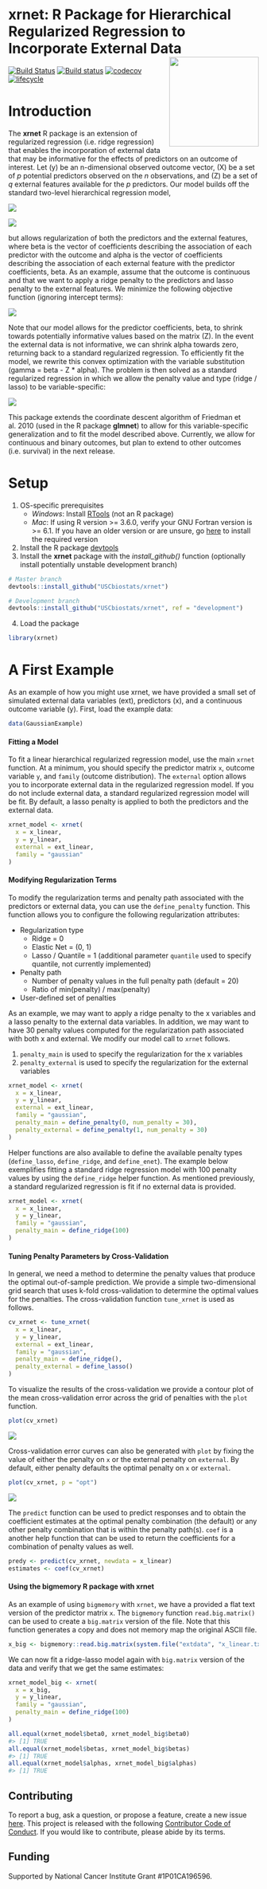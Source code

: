 
# xrnet: R Package for Hierarchical Regularized Regression to Incorporate External Data <img src="man/figures/logo.png" align="right" height="180px"/>

<!-- README.md is generated from README.Rmd. Please edit that file -->

[![Build
Status](https://travis-ci.org/USCbiostats/xrnet.svg?branch=development)](https://travis-ci.org/USCbiostats/xrnet)
[![Build
status](https://ci.appveyor.com/api/projects/status/6pr8hlc4wg9vjcxd?svg=true)](https://ci.appveyor.com/project/gmweaver/xrnet)
[![codecov](https://codecov.io/gh/USCbiostats/xrnet/branch/development/graph/badge.svg)](https://codecov.io/gh/USCbiostats/xrnet)
[![lifecycle](https://img.shields.io/badge/lifecycle-experimental-orange.svg)](https://www.tidyverse.org/lifecycle/#experimental)

# Introduction

The **xrnet** R package is an extension of regularized regression
(i.e. ridge regression) that enables the incorporation of external data
that may be informative for the effects of predictors on an outcome of
interest. Let \(y\) be an n-dimensional observed outcome vector, \(X\)
be a set of *p* potential predictors observed on the *n* observations,
and \(Z\) be a set of *q* external features available for the *p*
predictors. Our model builds off the standard two-level hierarchical
regression model,

![](man/figures/eqn1.gif)

![](man/figures/eqn2.gif)

but allows regularization of both the predictors and the external
features, where beta is the vector of coefficients describing the
association of each predictor with the outcome and alpha is the vector
of coefficients describing the association of each external feature with
the predictor coefficients, beta. As an example, assume that the outcome
is continuous and that we want to apply a ridge penalty to the
predictors and lasso penalty to the external features. We minimize the
following objective function (ignoring intercept terms):

![](man/figures/eqn3.gif)

Note that our model allows for the predictor coefficients, beta, to
shrink towards potentially informative values based on the matrix \(Z\).
In the event the external data is not informative, we can shrink alpha
towards zero, returning back to a standard regularized regression. To
efficiently fit the model, we rewrite this convex optimization with the
variable substitution \(gamma = beta - Z * alpha\). The problem is then
solved as a standard regularized regression in which we allow the
penalty value and type (ridge / lasso) to be variable-specific:

![](man/figures/eqn4.gif)

This package extends the coordinate descent algorithm of Friedman et
al. 2010 (used in the R package **glmnet**) to allow for this
variable-specific generalization and to fit the model described above.
Currently, we allow for continuous and binary outcomes, but plan to
extend to other outcomes (i.e. survival) in the next release.

# Setup

1.  OS-specific prerequisites
      - *Windows*: Install
        [RTools](https://cran.r-project.org/bin/windows/Rtools/) (not an
        R package)
      - *Mac*: If using R version \>= 3.6.0, verify your GNU Fortran
        version is \>= 6.1. If you have an older version or are unsure,
        go [here](https://cran.r-project.org/bin/macosx/tools/) to
        install the required version
2.  Install the R package [devtools](https://github.com/hadley/devtools)
3.  Install the **xrnet** package with the *install\_github()* function
    (optionally install potentially unstable development branch)

<!-- end list -->

``` r
# Master branch
devtools::install_github("USCbiostats/xrnet")

# Development branch
devtools::install_github("USCbiostats/xrnet", ref = "development")
```

4.  Load the package

<!-- end list -->

``` r
library(xrnet)
```

# A First Example

As an example of how you might use xrnet, we have provided a small set
of simulated external data variables (ext), predictors (x), and a
continuous outcome variable (y). First, load the example data:

``` r
data(GaussianExample)
```

#### Fitting a Model

To fit a linear hierarchical regularized regression model, use the main
`xrnet` function. At a minimum, you should specify the predictor matrix
`x`, outcome variable `y`, and `family` (outcome distribution). The
`external` option allows you to incorporate external data in the
regularized regression model. If you do not include external data, a
standard regularized regression model will be fit. By default, a lasso
penalty is applied to both the predictors and the external data.

``` r
xrnet_model <- xrnet(
  x = x_linear, 
  y = y_linear, 
  external = ext_linear, 
  family = "gaussian"
)
```

#### Modifying Regularization Terms

To modify the regularization terms and penalty path associated with the
predictors or external data, you can use the `define_penalty` function.
This function allows you to configure the following regularization
attributes:

  - Regularization type
      - Ridge = 0
      - Elastic Net = (0, 1)
      - Lasso / Quantile = 1 (additional parameter `quantile` used to
        specify quantile, not currently implemented)
  - Penalty path
      - Number of penalty values in the full penalty path (default = 20)
      - Ratio of min(penalty) / max(penalty)
  - User-defined set of penalties

As an example, we may want to apply a ridge penalty to the x variables
and a lasso penalty to the external data variables. In addition, we may
want to have 30 penalty values computed for the regularization path
associated with both x and external. We modify our model call to `xrnet`
follows.

1)  `penalty_main` is used to specify the regularization for the x
    variables
2)  `penalty_external` is used to specify the regularization for the
    external variables

<!-- end list -->

``` r
xrnet_model <- xrnet(
  x = x_linear, 
  y = y_linear, 
  external = ext_linear, 
  family = "gaussian", 
  penalty_main = define_penalty(0, num_penalty = 30),
  penalty_external = define_penalty(1, num_penalty = 30)
)
```

Helper functions are also available to define the available penalty
types (`define_lasso`, `define_ridge`, and `define_enet`). The example
below exemplifies fitting a standard ridge regression model with 100
penalty values by using the `define_ridge` helper function. As mentioned
previously, a standard regularized regression is fit if no external data
is provided.

``` r
xrnet_model <- xrnet(
  x = x_linear, 
  y = y_linear, 
  family = "gaussian", 
  penalty_main = define_ridge(100)
)
```

#### Tuning Penalty Parameters by Cross-Validation

In general, we need a method to determine the penalty values that
produce the optimal out-of-sample prediction. We provide a simple
two-dimensional grid search that uses k-fold cross-validation to
determine the optimal values for the penalties. The cross-validation
function `tune_xrnet` is used as follows.

``` r
cv_xrnet <- tune_xrnet(
  x = x_linear, 
  y = y_linear, 
  external = ext_linear, 
  family = "gaussian",
  penalty_main = define_ridge(),
  penalty_external = define_lasso()
)
```

To visualize the results of the cross-validation we provide a contour
plot of the mean cross-validation error across the grid of penalties
with the `plot` function.

``` r
plot(cv_xrnet)
```

![](man/figures/cv_results-1.png)<!-- -->

Cross-validation error curves can also be generated with `plot` by
fixing the value of either the penalty on `x` or the external penalty on
`external`. By default, either penalty defaults the optimal penalty on
`x` or `external`.

``` r
plot(cv_xrnet, p = "opt")
```

![](man/figures/plot-error-curve-1.png)<!-- -->

The `predict` function can be used to predict responses and to obtain
the coefficient estimates at the optimal penalty combination (the
default) or any other penalty combination that is within the penalty
path(s). `coef` is a another help function that can be used to return
the coefficients for a combination of penalty values as well.

``` r
predy <- predict(cv_xrnet, newdata = x_linear)
estimates <- coef(cv_xrnet)
```

#### Using the bigmemory R package with xrnet

As an example of using `bigmemory` with `xrnet`, we have a provided a
flat text version of the predictor matrix `x`. The `bigmemory` function
`read.big.matrix()` can be used to create a `big.matrix` version of the
file. Note that this function generates a copy and does not memory map
the original ASCII
file.

``` r
x_big <- bigmemory::read.big.matrix(system.file("extdata", "x_linear.txt", package = "xrnet"), type = "double")
```

We can now fit a ridge-lasso model again with `big.matrix` version of
the data and verify that we get the same estimates:

``` r
xrnet_model_big <- xrnet(
  x = x_big, 
  y = y_linear, 
  family = "gaussian", 
  penalty_main = define_ridge(100)
)

all.equal(xrnet_model$beta0, xrnet_model_big$beta0)
#> [1] TRUE
all.equal(xrnet_model$betas, xrnet_model_big$betas)
#> [1] TRUE
all.equal(xrnet_model$alphas, xrnet_model_big$alphas)
#> [1] TRUE
```

## Contributing

To report a bug, ask a question, or propose a feature, create a new
issue [here](https://github.com/USCbiostats/xrnet/issues). This project
is released with the following [Contributor Code of
Conduct](CODE_OF_CONDUCT.md). If you would like to contribute, please
abide by its terms.

## Funding

Supported by National Cancer Institute Grant \#1P01CA196596.
